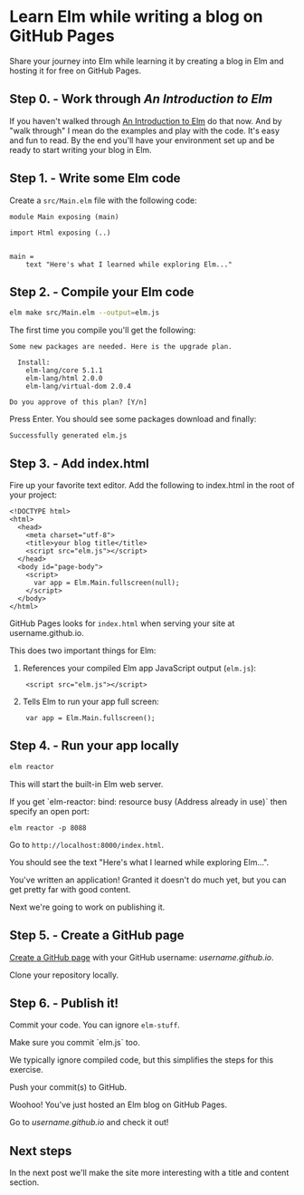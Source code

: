 # Learn Elm while writing a blog on GitHub Pages


Share your journey into Elm while learning it by creating a blog in Elm and hosting it for free on GitHub Pages.

## Step 0. - Work through _An Introduction to Elm_

If you haven't walked through [An Introduction to Elm](https://guide.elm-lang.org/) do that now. And by "walk through" I mean do the examples and play with the code. It's easy and fun to read. By the end you'll have your environment set up and be ready to start writing your blog in Elm.

## Step 1. - Write some Elm code

Create a `src/Main.elm` file with the following code:

```
module Main exposing (main)

import Html exposing (..)


main =
    text "Here's what I learned while exploring Elm..."
```

## Step 2. - Compile your Elm code

```bash
elm make src/Main.elm --output=elm.js
```

The first time you compile you'll get the following:

```nohighlight
Some new packages are needed. Here is the upgrade plan.

  Install:
    elm-lang/core 5.1.1
    elm-lang/html 2.0.0
    elm-lang/virtual-dom 2.0.4

Do you approve of this plan? [Y/n]
```

Press Enter. You should see some packages download and finally:

```nohighlight
Successfully generated elm.js
```

## Step 3. - Add index.html

Fire up your favorite text editor. Add the following to index.html in the root of your project:

```
<!DOCTYPE html>
<html>
  <head>
    <meta charset="utf-8">
    <title>your blog title</title>
    <script src="elm.js"></script>
  </head>
  <body id="page-body">
    <script>
      var app = Elm.Main.fullscreen(null);
    </script>
  </body>
</html>
```

GitHub Pages looks for `index.html` when serving your site at username.github.io.

This does two important things for Elm:

1. References your compiled Elm app JavaScript output (`elm.js`):
```
    <script src="elm.js"></script>
```

2. Tells Elm to run your app full screen:
```
    var app = Elm.Main.fullscreen();
```

## Step 4. - Run your app locally

```bash
elm reactor
```

This will start the built-in Elm web server.

<div class="notice">
If you get `elm-reactor: bind: resource busy (Address already in use)` then specify an open port:

```
elm reactor -p 8088
```
</div>

Go to `http://localhost:8000/index.html`.

You should see the text "Here's what I learned while exploring Elm...".

You've written an application! Granted it doesn't do much yet, but you can get pretty far with good content.

Next we're going to work on publishing it.

## Step 5. - Create a GitHub page

[Create a GitHub page](https://pages.github.com/) with your GitHub username: _username.github.io_.

Clone your repository locally.


## Step 6. - Publish it!

Commit your code. You can ignore `elm-stuff`.

<div class="notice">
Make sure you commit `elm.js` too.

<p>
We typically ignore compiled code, but this simplifies the steps for this exercise.
</p>
</div>

Push your commit(s) to GitHub.

Woohoo! You've just hosted an Elm blog on GitHub Pages.

Go to _username.github.io_ and check it out!

## Next steps

In the next post we'll make the site more interesting with a title and content section.
